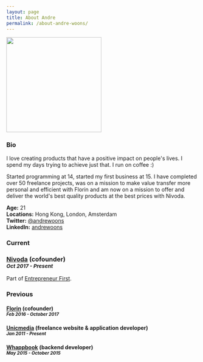```yaml
---
layout: page
title: About Andre 
permalink: /about-andre-woons/
---
```


<img src="https://pbs.twimg.com/profile_images/913110558160891904/2MmEpftL_400x400.jpg" width="250px" />

### Bio
I love creating products that have a positive impact on people's lives. I spend my days trying to achieve just that. I run on coffee :)

Started programming at 14, started my first business at 15. I have completed over 50 freelance projects, was on a mission to make value transfer more personal and efficient with Florin and am now on a mission to offer and deliver the world's best quality products at the best prices with Nivoda.

**Age:** 21 <br />
**Locations:** Hong Kong, London, Amsterdam <br />
**Twitter:** [@andrewoons](https://twitter.com/@andrewoons) <br />
**LinkedIn:** [andrewoons](https://www.linkedin.com/in/andrewoons/) <br />

### Current
### [Nivoda](https://nivoda.net) (cofounder) <br /> <small>*Oct 2017 - Present*</small>

Part of [Entrepreneur First](https://joinef.com).

### Previous
#### [Florin](https://florinapp.com) (cofounder) <br /> <small>*Feb 2016 - October 2017*</small>

#### [Unicmedia](https://unicmedia.nl) (freelance website & application developer) <br /> <small>*Jan 2011 - Present*</small>

#### [Whappbook](https://whappbook.com) (backend developer) <br /> <small>*May 2015 - October 2015*</small>


